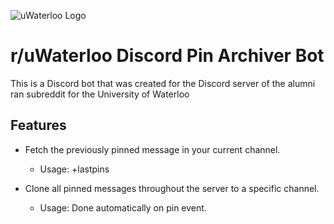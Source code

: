 ![uWaterloo Logo](https://i.imgur.com/l3u9nPH.png)
# r/uWaterloo Discord Pin Archiver Bot
This is a Discord bot that was created for the Discord server of the alumni ran subreddit for the University of Waterloo

## Features

* Fetch the previously pinned message in your current channel. 
  * Usage: +lastpins

* Clone all pinned messages throughout the server to a specific channel.
  * Usage: Done automatically on pin event. 
  

